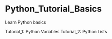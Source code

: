 # Python_Tutorial_Basics
Learn Python basics 


Tutorial_1: Python Variables
Tutorial_2: Python Lists
